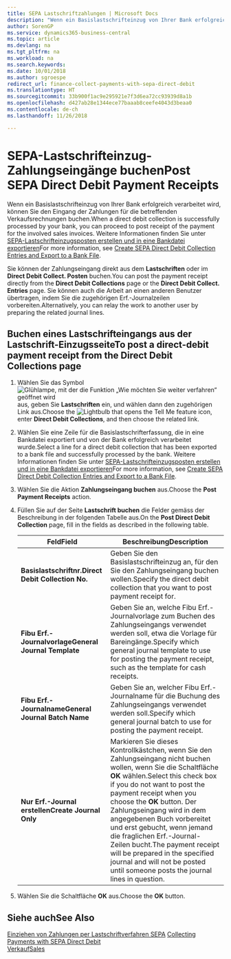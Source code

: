 ```yaml
---
title: SEPA Lastschriftzahlungen | Microsoft Docs
description: "Wenn ein Basislastschrifteinzug von Ihrer Bank erfolgreich verarbeitet wird, können Sie den Eingang der Zahlungen für die betreffenden Verkaufsrechnungen buchen."
author: SorenGP
ms.service: dynamics365-business-central
ms.topic: article
ms.devlang: na
ms.tgt_pltfrm: na
ms.workload: na
ms.search.keywords: 
ms.date: 10/01/2018
ms.author: sgroespe
redirect_url: finance-collect-payments-with-sepa-direct-debit
ms.translationtype: HT
ms.sourcegitcommit: 33b900f1ac9e295921e7f3d6ea72cc93939d8a1b
ms.openlocfilehash: d427ab28e1344ece77baaab8ceefe4043d3beaa0
ms.contentlocale: de-ch
ms.lasthandoff: 11/26/2018

---
```

# <a name="post-sepa-direct-debit-payment-receipts"></a><span data-ttu-id="fa69c-103">SEPA-Lastschrifteinzug-Zahlungseingänge buchen</span><span class="sxs-lookup"><span data-stu-id="fa69c-103">Post SEPA Direct Debit Payment Receipts</span></span>
<span data-ttu-id="fa69c-104">Wenn ein Basislastschrifteinzug von Ihrer Bank erfolgreich verarbeitet wird, können Sie den Eingang der Zahlungen für die betreffenden Verkaufsrechnungen buchen.</span><span class="sxs-lookup"><span data-stu-id="fa69c-104">When a direct debit collection is successfully processed by your bank, you can proceed to post receipt of the payment for the involved sales invoices.</span></span> <span data-ttu-id="fa69c-105">Weitere Informationen finden Sie unter [SEPA-Lastschrifteinzugsposten erstellen und in eine Bankdatei exportieren](finance-how-create-sepa-direct-debit-collection-entries-export-bank-file.md)</span><span class="sxs-lookup"><span data-stu-id="fa69c-105">For more information, see [Create SEPA Direct Debit Collection Entries and Export to a Bank File](finance-how-create-sepa-direct-debit-collection-entries-export-bank-file.md).</span></span>  

<span data-ttu-id="fa69c-106">Sie können der Zahlungseingang direkt aus dem **Lastschriften** oder im **Direct Debit Collect. Posten** buchen.</span><span class="sxs-lookup"><span data-stu-id="fa69c-106">You can post the payment receipt directly from the **Direct Debit Collections** page or the **Direct Debit Collect. Entries** page.</span></span> <span data-ttu-id="fa69c-107">Sie können auch die Arbeit an einen anderen Benutzer übertragen, indem Sie die zugehörigen Erf.-Journalzeilen vorbereiten.</span><span class="sxs-lookup"><span data-stu-id="fa69c-107">Alternatively, you can relay the work to another user by preparing the related journal lines.</span></span>  

## <a name="to-post-a-direct-debit-payment-receipt-from-the-direct-debit-collections-page"></a><span data-ttu-id="fa69c-108">Buchen eines Lastschrifteingangs aus der Lastschrift-Einzugsseite</span><span class="sxs-lookup"><span data-stu-id="fa69c-108">To post a direct-debit payment receipt from the Direct Debit Collections page</span></span>  
1. <span data-ttu-id="fa69c-109">Wählen Sie das Symbol ![Glühlampe, mit der die Funktion „Wie möchten Sie weiter verfahren“ geöffnet wird](media/ui-search/search_small.png "Wie möchten Sie weiter verfahren?") aus, geben Sie **Lastschriften** ein, und wählen dann den zugehörigen Link aus.</span><span class="sxs-lookup"><span data-stu-id="fa69c-109">Choose the ![Lightbulb that opens the Tell Me feature](media/ui-search/search_small.png "Tell me what you want to do") icon, enter **Direct Debit Collections**, and then choose the related link.</span></span>  
2. <span data-ttu-id="fa69c-110">Wählen Sie eine Zeile für die Basislastschrifterfassung, die in eine Bankdatei exportiert und von der Bank erfolgreich verarbeitet wurde.</span><span class="sxs-lookup"><span data-stu-id="fa69c-110">Select a line for a direct debit collection that has been exported to a bank file and successfully processed by the bank.</span></span> <span data-ttu-id="fa69c-111">Weitere Informationen finden Sie unter [SEPA-Lastschrifteinzugsposten erstellen und in eine Bankdatei exportieren](finance-how-create-sepa-direct-debit-collection-entries-export-bank-file.md)</span><span class="sxs-lookup"><span data-stu-id="fa69c-111">For more information, see [Create SEPA Direct Debit Collection Entries and Export to a Bank File](finance-how-create-sepa-direct-debit-collection-entries-export-bank-file.md).</span></span>  
3. <span data-ttu-id="fa69c-112">Wählen Sie die Aktion **Zahlungseingang buchen** aus.</span><span class="sxs-lookup"><span data-stu-id="fa69c-112">Choose the **Post Payment Receipts** action.</span></span>  
4. <span data-ttu-id="fa69c-113">Füllen Sie auf der Seite **Lastschrift buchen** die Felder gemäss der Beschreibung in der folgenden Tabelle aus.</span><span class="sxs-lookup"><span data-stu-id="fa69c-113">On the **Post Direct Debit Collection** page, fill in the fields as described in the following table.</span></span>  

    |<span data-ttu-id="fa69c-114">Feld</span><span class="sxs-lookup"><span data-stu-id="fa69c-114">Field</span></span>|<span data-ttu-id="fa69c-115">Beschreibung</span><span class="sxs-lookup"><span data-stu-id="fa69c-115">Description</span></span>|  
    |---------------------------------|---------------------------------------|  
    |<span data-ttu-id="fa69c-116">**Basislastschriftnr.**</span><span class="sxs-lookup"><span data-stu-id="fa69c-116">**Direct Debit Collection No.**</span></span>|<span data-ttu-id="fa69c-117">Geben Sie den Basislastschrifteinzug an, für den Sie den Zahlungseingang buchen wollen.</span><span class="sxs-lookup"><span data-stu-id="fa69c-117">Specify the direct debit collection that you want to post payment receipt for.</span></span>|  
    |<span data-ttu-id="fa69c-118">**Fibu Erf.-Journalvorlage**</span><span class="sxs-lookup"><span data-stu-id="fa69c-118">**General Journal Template**</span></span>|<span data-ttu-id="fa69c-119">Geben Sie an, welche Fibu Erf.-Journalvorlage zum Buchen des Zahlungseingangs verwendet werden soll, etwa die Vorlage für Bareingänge.</span><span class="sxs-lookup"><span data-stu-id="fa69c-119">Specify which general journal template to use for posting the payment receipt, such as the template for cash receipts.</span></span>|  
    |<span data-ttu-id="fa69c-120">**Fibu Erf.-Journalname**</span><span class="sxs-lookup"><span data-stu-id="fa69c-120">**General Journal Batch Name**</span></span>|<span data-ttu-id="fa69c-121">Geben Sie an, welcher Fibu Erf.-Journalname für die Buchung des Zahlungseingangs verwendet werden soll.</span><span class="sxs-lookup"><span data-stu-id="fa69c-121">Specify which general journal batch to use for posting the payment receipt.</span></span>|  
    |<span data-ttu-id="fa69c-122">**Nur Erf.-Journal erstellen**</span><span class="sxs-lookup"><span data-stu-id="fa69c-122">**Create Journal Only**</span></span>|<span data-ttu-id="fa69c-123">Markieren Sie dieses Kontrollkästchen, wenn Sie den Zahlungseingang nicht buchen wollen, wenn Sie die Schaltfläche **OK** wählen.</span><span class="sxs-lookup"><span data-stu-id="fa69c-123">Select this check box if you do not want to post the payment receipt when you choose the **OK** button.</span></span> <span data-ttu-id="fa69c-124">Der Zahlungseingang wird in dem angegebenen Buch vorbereitet und erst gebucht, wenn jemand die fraglichen Erf.-Journal-Zeilen bucht.</span><span class="sxs-lookup"><span data-stu-id="fa69c-124">The payment receipt will be prepared in the specified journal and will not be posted until someone posts the journal lines in question.</span></span>|  

5. <span data-ttu-id="fa69c-125">Wählen Sie die Schaltfläche **OK** aus.</span><span class="sxs-lookup"><span data-stu-id="fa69c-125">Choose the **OK** button.</span></span>  

## <a name="see-also"></a><span data-ttu-id="fa69c-126">Siehe auch</span><span class="sxs-lookup"><span data-stu-id="fa69c-126">See Also</span></span>  
 <span data-ttu-id="fa69c-127">[Einziehen von Zahlungen per Lastschriftverfahren SEPA](finance-collect-payments-with-sepa-direct-debit.md) </span><span class="sxs-lookup"><span data-stu-id="fa69c-127">[Collecting Payments with SEPA Direct Debit](finance-collect-payments-with-sepa-direct-debit.md) </span></span>  
 [<span data-ttu-id="fa69c-128">Verkauf</span><span class="sxs-lookup"><span data-stu-id="fa69c-128">Sales</span></span>](sales-manage-sales.md)

